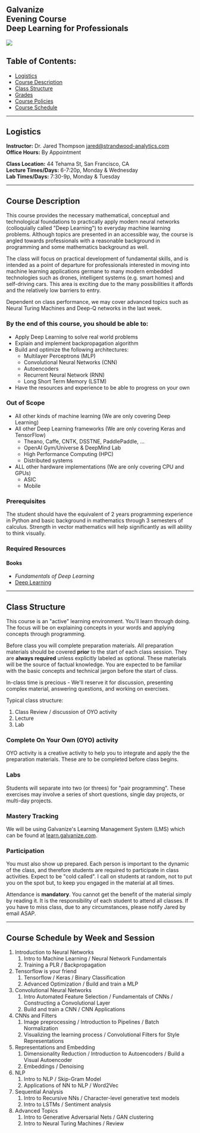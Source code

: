 Galvanize <br/> Evening Course <br/> Deep Learning for Professionals 
----

![](resources/images/dl_tweet.png)

Table of Contents:
----
- [Logistics](#logistic)
- [Course Description](#course-description)
- [Class Structure](#class-structure)
- [Grades](#grades)
- [Course Policies](#course-policies)
- [Course Schedule](#course-schedule)

------
Logistics
------

__Instructor:__ Dr. Jared Thompson jared@strandwood-analytics.com  
__Office Hours:__ By Appointment  

__Class Location:__ 44 Tehama St, San Francisco, CA   
__Lecture Times/Days:__ 6-7:20p, Monday & Wednesday  
__Lab Times/Days:__ 7:30-9p, Monday & Tuesday  


----
Course Description
----

This course provides the necessary mathematical, conceptual and technological foundations to practically apply modern neural networks (colloquially called "Deep Learning") to everyday machine learning problems. Although topics are presented in an accessible way, the course is angled towards professionals with a reasonable background in programming and some mathematics background as well. 

The class will focus on practical development of fundamental skills, and is intended as a point of departure for professionals interested in moving into machine learning applications germane to many modern embedded technologies such as drones, intelligent systems (e.g. smart homes) and self-driving cars. This area is exciting due to the many possibilities it affords and the relatively low barriers to entry.

Dependent on class performance, we may cover advanced topics such as Neural Turing Machines and Deep-Q networks in the last week.


### By the end of this course, you should be able to:

- Apply Deep Learning to solve real world problems
- Explain and implement backpropagation algorithm
- Build and optimize the following architectures:
    - Multilayer Perceptrons (MLP)
    - Convolutional Neural Networks (CNN)
    - Autoencoders
    - Recurrent Neural Network (RNN)
    - Long Short Term Memory (LSTM)
- Have the resources and experience to be able to progress on your own


### Out of Scope

- All other kinds of machine learning (We are only covering Deep Learning)
- All other Deep Learning frameworks (We are only covering Keras and TensorFlow)
   - Theano, Caffe, CNTK, DSSTNE, PaddlePaddle, …
   - OpenAI Gym/Universe & DeepMind Lab
   - High Performance Computing (HPC)
   - Distributed systems
- ALL other hardware implementations (We are only covering CPU and GPUs)
    - ASIC
    - Mobile

### Prerequisites

The student should have the equivalent of 2 years programming experience in Python and basic background in mathematics through 3 semesters of calculus. Strength in vector mathematics will help significantly as will ability to think visually. 

### Required Resources 

#### Books
- _Fundamentals of Deep Learning_
- [Deep Learning](http://www.deeplearningbook.org/)

----
Class Structure
----

This course is an "active" learning environment. You'll learn through doing. The focus will be on explaining concepts in your words and applying concepts through programming.

Before class you will complete preparation materials. All preparation materials should be covered __prior__ to the start of each class session. They are __always required__ unless explicitly labeled as optional. These materials will be the source of factual knowledge. You are expected to be familiar with the basic concepts and technical jargon before the start of class.

In-class time is precious - We'll reserve it for discussion, presenting complex material, answering questions, and working on exercises.  

Typical class structure:

1. Class Review / discussion of OYO activity
1. Lecture
1. Lab

### Complete On Your Own (OYO) activity

OYO activity is a creative activity to help you to integrate and apply the the preparation materials. These are to be completed before class begins. 

### Labs

Students will separate into two (or threes) for "pair programming". These exercises may involve a series of short questions, single day projects, or multi-day projects.

### Mastery Tracking

We will be using Galvanize's Learning Management System (LMS) which can be found at [learn.galvanize.com](https://learn.galvanize.com).

### Participation

You must also show up prepared. Each person is important to the dynamic of the class, and therefore students are required to participate in class activities. Expect to be "cold called". I call on students at random, not to put you on the spot but, to keep you engaged in the material at all times.

Attendance is __mandatory__. You cannot get the benefit of the material simply by reading it. It is the responsibility of each student to attend all classes. If you have to miss class, due to any circumstances, please notify Jared by email ASAP. 

----
Course Schedule by Week and Session
-----

1. Introduction to Neural Networks
    1. Intro to Machine Learning / Neural Network Fundamentals  
    2. Training a PLR / Backpropagation
2. Tensorflow is your friend 
    1. Tensorflow / Keras / Binary Classification
    2. Advanced Optimization / Build and train a MLP 
3. Convolutional Neural Networks
    1. Intro Automated Feature Selection / Fundamentals of CNNs / Constructing a Convolutional Layer
    2. Build and train a CNN /  CNN Applications  
4. CNNs and Filters
    1. Image preprocessing / Introduction to Pipelines / Batch Normalization 
    2. Visualizing the learning process / Convolutional Filters for Style Representations
5. Representations and Embedding 
    1. Dimensionality Reduction / Introduction to Autoencoders / Build a Visual Autoencoder
    2. Embeddings / Denoising
6. NLP
    1. Intro to NLP / Skip-Gram Model
    2. Applications of NN to NLP / Word2Vec
7. Sequential Analysis
    1. Intro to Recursive NNs / Character-level generative text models
    2. Intro to LSTMs / Sentiment analysis
8. Advanced Topics
    1. Intro to Generative Adversarial Nets / GAN clustering
    2. Intro to Neural Turing Machines / Review

